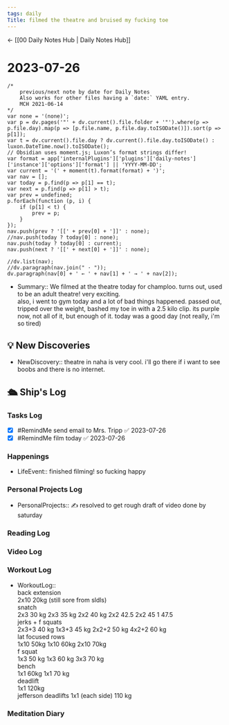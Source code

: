 ```yaml
---
tags: daily
Title: filmed the theatre and bruised my fucking toe
---
```


<- [[00 Daily Notes Hub | Daily Notes Hub]]

# 2023-07-26
```dataviewjs
/*
    previous/next note by date for Daily Notes
    Also works for other files having a `date:` YAML entry.
    MCH 2021-06-14
*/
var none = '(none)';
var p = dv.pages('"' + dv.current().file.folder + '"').where(p => p.file.day).map(p => [p.file.name, p.file.day.toISODate()]).sort(p => p[1]);
var t = dv.current().file.day ? dv.current().file.day.toISODate() : luxon.DateTime.now().toISODate();
// Obsidian uses moment.js; Luxon’s format strings differ!
var format = app['internalPlugins']['plugins']['daily-notes']['instance']['options']['format'] || 'YYYY-MM-DD';
var current = '(' + moment(t).format(format) + ')';
var nav = [];
var today = p.find(p => p[1] == t);
var next = p.find(p => p[1] > t);
var prev = undefined;
p.forEach(function (p, i) {
    if (p[1] < t) {
        prev = p;
    }
});
nav.push(prev ? '[[' + prev[0] + ']]' : none);
//nav.push(today ? today[0] : none);
nav.push(today ? today[0] : current);
nav.push(next ? '[[' + next[0] + ']]' : none);

//dv.list(nav);
//dv.paragraph(nav.join(" · "));
dv.paragraph(nav[0] + ' ← ' + nav[1] + ' → ' + nav[2]);
```
- Summary:: We filmed at the theatre today for champloo. turns out, used to be an adult theatre! very exciting.<br>also, i went to gym today and a lot of bad things happened. passed out, tripped over the weight, bashed my toe in with a 2.5 kilo clip. its purple now, not all of it, but enough of it. today was a good day (not really, i'm so tired)

## 💡 New Discoveries
- NewDiscovery:: theatre in naha is very cool. i'll go there if i want to see boobs and there is no internet.


## 🛳️ Ship's Log
### Tasks Log
- [x] #RemindMe send email to  Mrs. Tripp ✅ 2023-07-26
- [x] #RemindMe film today ✅ 2023-07-26
### Happenings
- LifeEvent:: finished filming! so fucking happy
### Personal Projects Log
- PersonalProjects:: ✍ resolved to get rough draft of video done by saturday
### Reading Log

### Video Log

### Workout Log
- WorkoutLog::<br>back extension<br> 2x10 20kg (still sore from sldls) <br>snatch<br> 2x3 30 kg 2x3 35 kg 2x2 40 kg 2x2 42.5 2x2 45 1 47.5 <br>jerks + f squats<br> 2x3+3 40 kg 1x3+3 45 kg 2x2+2 50 kg 4x2+2 60 kg <br>lat focused rows<br> 1x10 50kg 1x10 60kg 2x10 70kg<br>f squat<br> 1x3 50 kg 1x3 60 kg 3x3 70 kg<br>bench<br> 1x1 60kg 1x1 70 kg<br>deadlift<br> 1x1 120kg<br>jefferson deadlifts 1x1 (each side) 110 kg
### Meditation Diary
